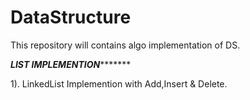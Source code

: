 # DataStructure
This repository will contains algo implementation of DS.

***********LIST IMPLEMENTION******************

1). LinkedList Implemention with Add,Insert & Delete.
